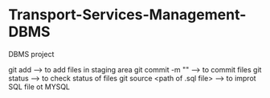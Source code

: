 # Transport-Services-Management-DBMS
DBMS project

git add                                --> to add files in staging area
git commit -m "<commit message>"       --> to commit files
git status                             --> to check status of files
git source <path  of .sql file>        --> to improt SQL file ot MYSQL
